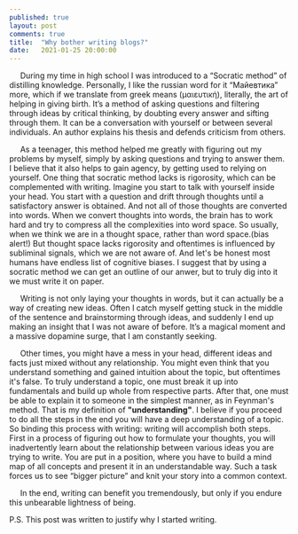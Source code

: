 ```yaml
---
published: true
layout: post
comments: true
title:  "Why bother writing blogs?"
date:   2021-01-25 20:00:00
---
```


&nbsp;&nbsp;&nbsp;&nbsp;&nbsp;During my time in high school I was introduced to a “Socratic method” of distilling knowledge. Personally, I like the russian word for it  “Майевтика” more, which if we translate from greek means (μαιευτική), literally, the art of helping in giving birth. It’s a method of asking questions and filtering through ideas by critical thinking, by doubting every answer and sifting through them. It can be a conversation with yourself or between several individuals. An author explains his thesis and defends criticism from others.

&nbsp;&nbsp;&nbsp;&nbsp;&nbsp;As a teenager, this method helped me greatly with figuring out my problems by myself, simply by asking questions and trying to answer them. I believe that it also helps to gain agency, by getting used to relying on yourself. One thing that socratic method lacks is rigorosity, which can be complemented with writing. Imagine you start to talk with yourself inside your head. You start with a question and drift through thoughts until a satisfactory answer is obtained. And not all of those thoughts are converted into words. When we convert thoughts into words, the brain has to work hard and try to compress all the complexities into word space. So usually, when we think we are in a thought space, rather than word space.(bias alert!) But thought space lacks rigorosity and oftentimes is influenced by subliminal signals, which we are not aware of. And let's be honest most humans have endless list of cognitive biases. I suggest that by using a socratic method we can get an outline of our anwer, but to truly dig into it we must write it on paper.

&nbsp;&nbsp;&nbsp;&nbsp;&nbsp;Writing is not only laying your thoughts in words, but it can actually be a way of creating new ideas. Often I catch myself getting stuck in the middle of the sentence and brainstorming through ideas, and suddenly I end up making an insight that I was not aware of before. It’s a magical moment and a massive dopamine surge, that I am constantly seeking. 

&nbsp;&nbsp;&nbsp;&nbsp;&nbsp;Other times, you might have a mess in your head, different ideas and facts just mixed without any relationship. You might even think that you understand something and gained intuition about the topic, but oftentimes it's false. To truly understand a topic, one must break it up into fundamentals and build up whole from respective parts. After that, one must be able to explain it to someone in the simplest manner, as in Feynman's method. That is my definition of **"understanding"**. I believe if you proceed to do all the steps in the end you will have a deep understanding of a topic. So binding this process with writing: writing will accomplish both steps. First in a process of figuring out how to formulate your thoughts, you will inadvertently learn about the relationship between various ideas you are trying to write. You are put in a position, where you have to build a mind map of all concepts and present it in an understandable way. Such a task forces us to see “bigger picture” and knit your story into a common context. 

&nbsp;&nbsp;&nbsp;&nbsp;&nbsp;In the end, writing can benefit you tremendously, but only if you endure this unbearable lightness of being.

P.S. This post was written to justify why I started writing.
